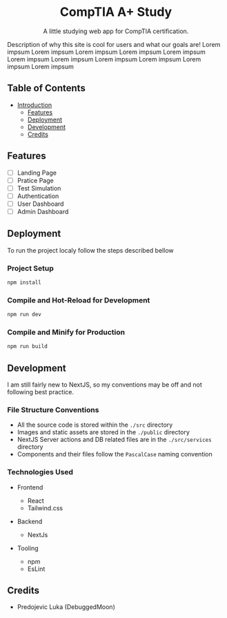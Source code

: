 <!--

	Potential name for the project in the Future: * Compty *

	Sounds cute and friendly, could have little computer creature as logo
	and design branding behind that! :D

-->


<div id="introduction" align="center">
	<h1>CompTIA A+ Study</h1>
	<p>A little studying web app for CompTIA certification.</p>
</div>
<p>
	Description of why this site is cool for users and what our goals are!
	Lorem impsum Lorem impsum Lorem impsum Lorem impsum Lorem impsum Lorem impsum
	Lorem impsum Lorem impsum Lorem impsum Lorem impsum Lorem impsum
</p>

## Table of Contents
- [Introduction](#introduction)
	* [Features](#features)
	* [Deployment](#deployment)
	* [Development](#development)
	* [Credits](#credits)

## Features
- [ ] Landing Page
- [ ] Pratice Page
- [ ] Test Simulation
- [ ] Authentication
- [ ] User Dashboard
- [ ] Admin Dashboard

## Deployment
To run the project localy follow the steps described bellow
### Project Setup

```sh
npm install
```

### Compile and Hot-Reload for Development

```sh
npm run dev
```

### Compile and Minify for Production

```sh
npm run build
```

## Development
<!-- TODO: Remake this section, It's ugly! Have the catogries be sub headers and use images for each technology. Try making it look more interessting :D -->
I am still fairly new to NextJS, so my conventions may be off and not following best practice.
### File Structure Conventions
 - All the source code is stored within the `./src` directory
 - Images and static assets are stored in the `./public` directory
 - NextJS Server actions and DB related files are in the `./src/services` directory
 - Components and their files follow the `PascalCase` naming convention

### Technologies Used
* Frontend
	* React
	* Tailwind.css

* Backend
	* NextJs

* Tooling
	* npm
	* EsLint

## Credits
  - Predojevic Luka (DebuggedMoon)